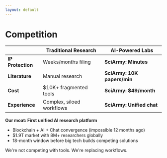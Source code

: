 ```yaml
---
layout: default
---
```


# Competition

<div class="mt-8">

|                   | **Traditional Research**   | **AI-Powered Labs**   |
| ----------------- | -------------------------- | --------------------- |
| **IP Protection** | Weeks/months filing        | **SciArmy: Minutes** |
| **Literature**    | Manual research            | **SciArmy: 10K papers/min** |
| **Cost**          | $10K+ fragmented tools     | **SciArmy: $49/month** |
| **Experience**    | Complex, siloed workflows  | **SciArmy: Unified chat** |

  <div class="mt-8">
    <strong>Our moat: First unified AI research platform</strong><br>
    <ul>
      <li>Blockchain + AI + Chat convergence (impossible 12 months ago)</li>
      <li>$1.9T market with 8M+ researchers globally</li>
      <li>18-month window before big tech builds competing solutions</li>
    </ul>
  </div>
</div>

<p class="absolute bottom-4 text-xl">We're not competing with tools. We're replacing workflows.</p>